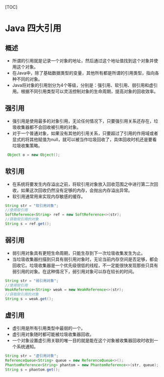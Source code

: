 [TOC]

# Java 四大引用

## 概述

- 所谓的引用就是记录一个对象的地址，然后通过这个地址值找到这个对象并使用这个对象。
- 在Java中，除了基础数据类型的变量，其他所有都是所谓的引用类型，指向各种不同的对象。
- Java将对象的引用划分为4个等级，分别是：强引用、软引用、弱引用和虚引用。根据不同引用类型可以灵活控制对象的生命周期，提高对象的回收效率。



## 强引用

- 强引用是使用最多的对象引用，无论任何情况下，只要强引用关系还存在，垃圾收集器都不会回收被引用的对象。
- 对于一个普通对象，如果没有其他的引用关系，只要超过了引用的作用域或者显式的将其他赋值为null，就可以被当作垃圾回收了，具体回收时机还是要看垃圾收集策略。

```java
 Object o = new Object();
```



## 软引用

- 在系统将要发生内存溢出之前，将软引用对象放入回收范围之中进行第二次回收，如果这次回收仍然没有足够的内存，会抛出内存溢出异常。
- 软引用通常用来实现内存敏感的缓存。

```java
String str = "软引用对象";
//使用软引用
SoftReference<String> ref = new SoftReference<>(str);
//获取软引用的对象
String s = ref.get();
```



## 弱引用

- 弱引用对象具有更短生命周期，只能生存到下一次垃圾收集发生为止。
- 当垃圾收集器扫描到只具有弱引用对象时，无论当前内存空间是否足够，都会回收它。垃圾收集器是一个优先级很低的线程，不一定能很快发现那些只具有弱引用的对象。在这种情况下，弱引用对象可以存在较长的时间。

```java
String str = "弱引用对象";
//使用软引用
WeakReference<String> weak = new WeakReference<>(str);
//获取软引用的对象
String s = weak.get();
```



## 虚引用

- 虚引用是所有引用类型中最弱的一个。
- 虚引用对象随时都可能被垃圾收集器回收。
- 一个对象设置虚引用关联的唯一目的就是能在这个对象被收集器回收时收到一个系统通知。

```java
String str = "虚引用对象";
ReferenceQueue<String> queue = new ReferenceQueue<>();
PhantomReference<String> phantom = new PhantomReference<>(str, queue);
String s = phantom.get();
```